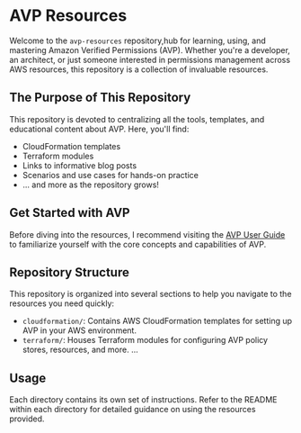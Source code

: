 # AVP Resources

Welcome to the `avp-resources` repository,hub for learning, using, and mastering Amazon Verified Permissions (AVP). Whether you're a developer, an architect, or just someone interested in permissions management across AWS resources, this repository is a collection of invaluable resources.

## The Purpose of This Repository

This repository is devoted to centralizing all the tools, templates, and educational content about AVP. Here, you'll find:

- CloudFormation templates
- Terraform modules
- Links to informative blog posts
- Scenarios and use cases for hands-on practice
- ... and more as the repository grows!

## Get Started with AVP

Before diving into the resources, I recommend visiting the [AVP User Guide](https://aws.amazon.com/verified-permissions/) to familiarize yourself with the core concepts and capabilities of AVP.

## Repository Structure

This repository is organized into several sections to help you navigate to the resources you need quickly:

- `cloudformation/`: Contains AWS CloudFormation templates for setting up AVP in your AWS environment.
- `terraform/`: Houses Terraform modules for configuring AVP policy stores, resources, and more.
  ...

## Usage

Each directory contains its own set of instructions. Refer to the README within each directory for detailed guidance on using the resources provided.
